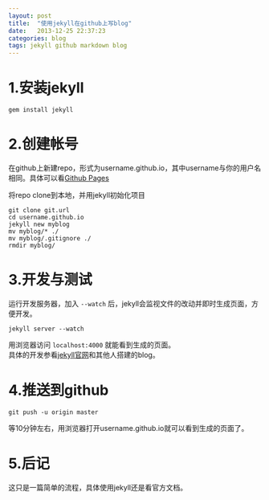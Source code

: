 ```yaml
---
layout: post
title:  "使用jekyll在github上写blog"
date:   2013-12-25 22:37:23
categories: blog
tags: jekyll github markdown blog
---
```


# 1.安装jekyll

```
gem install jekyll
```

# 2.创建帐号
在github上新建repo，形式为username.github.io，其中username与你的用户名相同。具体可以看[Github Pages](http://pages.github.com/)

将repo clone到本地，并用jekyll初始化项目 

```
git clone git.url
cd username.github.io
jekyll new myblog
mv myblog/* ./
mv myblog/.gitignore ./
rmdir myblog/
```

# 3.开发与测试  
运行开发服务器，加入 `--watch` 后，jekyll会监视文件的改动并即时生成页面，方便开发。  

```
jekyll server --watch
```
用浏览器访问 `localhost:4000` 就能看到生成的页面。  
具体的开发参看[jekyll官网](http://jekyllrb.com/docs/home/)和其他人搭建的blog。  

# 4.推送到github  

```
git push -u origin master
```

等10分钟左右，用浏览器打开username.github.io就可以看到生成的页面了。  

# 5.后记  
这只是一篇简单的流程，具体使用jekyll还是看官方文档。  
